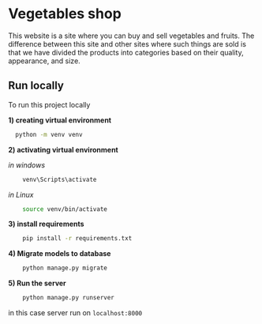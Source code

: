 
# Vegetables shop

This website is a site where you can buy and sell vegetables and fruits. The difference between this site and other sites where such things are sold is that we have divided the products into categories based on their quality, appearance, and size.


## Run locally

To run this project locally


**1) creating virtual environment**
```bash
  python -m venv venv
```

**2) activating virtual environment**

*in windows*
```bash
    venv\Scripts\activate
```

*in Linux*
```bash
    source venv/bin/activate
```

**3) install requirements**

```bash
    pip install -r requirements.txt
```

**4) Migrate models to database**

```bash
    python manage.py migrate
```

**5) Run the server**
```bash
    python manage.py runserver
```

in this case server run on `localhost:8000`